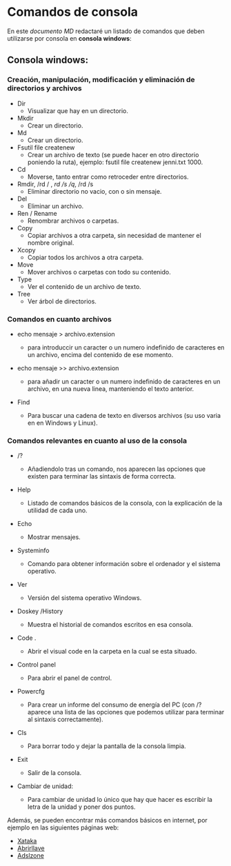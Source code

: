 # Comandos de consola

En este *documento MD* redactaré un listado de comandos que deben utilizarse por consola en **consola windows**:

## Consola windows:


### Creación, manipulación, modificación y eliminación de directorios y archivos


- Dir
    * Visualizar que hay en un directorio.
- Mkdir
    * Crear un directorio.
- Md 
    * Crear un directorio.
- Fsutil file createnew 
    * Crear un archivo de texto (se puede hacer en otro directorio poniendo la ruta), ejemplo: fsutil file createnew jenni.txt 1000.
- Cd
    * Moverse, tanto entrar como retroceder entre directorios.
- Rmdir, /rd / , *rd /s /q*, /rd /s
    * Eliminar directorio no vacio, con o sin mensaje.
- Del
    * Eliminar un archivo.
- Ren / Rename
    * Renombrar archivos o carpetas.
- Copy 
    * Copiar archivos a otra carpeta, sin necesidad de mantener el nombre original.
- Xcopy 
    * Copiar todos los archivos a otra carpeta.
- Move
    * Mover archivos o carpetas con todo su contenido.
- Type
    * Ver el contenido de un archivo de texto.
- Tree
    * Ver árbol de directorios.

### Comandos en cuanto archivos
- echo mensaje > archivo.extension
    * para introduccir un caracter o un numero indefinido de caracteres en un archivo, encima del contenido de ese momento.
- echo mensaje >> archivo.extension
    * para añadir un caracter o un numero indefinido de caracteres en un archivo, en una nueva linea, manteniendo el texto anterior.

- Find
    * Para buscar una cadena de texto en diversos archivos (su uso varia en en Windows y Linux).


### Comandos relevantes en cuanto al uso de la consola

- /?
    * Añadiendolo tras un comando, nos aparecen las opciones que existen para terminar las sintaxis de forma correcta.
- Help
    * Listado de comandos básicos de la consola, con la explicación de la utilidad de cada uno.
- Echo
    * Mostrar mensajes.
- Systeminfo
    * Comando para obtener información sobre el ordenador y el sistema operativo.
- Ver
    * Versión del sistema operativo Windows.
- Doskey /History
    * Muestra el historial de comandos escritos en esa consola.
- Code .
    * Abrir el visual code en la carpeta en la cual se esta situado.
- Control panel
    * Para abrir el panel de control.
- Powercfg
    * Para crear un informe del consumo de energía del PC (con /? aparece una lista de las opciones que podemos utilizar para terminar al sintaxis correctamente).
- Cls
    * Para borrar todo y dejar la pantalla de la consola limpia.
- Exit
    * Salir de la consola.

- Cambiar de unidad: 
    * Para cambiar de unidad lo único que hay que hacer es escribir la letra de la unidad y poner dos puntos.



Además, se pueden encontrar más comandos básicos en internet, por ejemplo en las siguientes páginas web:

* [Xataka](https://www.xataka.com/basics/comandos-basicos-para-dar-tus-primeros-pasos-consola-windows-cmd)
* [Abrirllave]( https://www.abrirllave.com/cmd/comandos.php)
* [Adslzone](https://www.adslzone.net/esenciales/windows-10/comandos-CMD-consola/)
